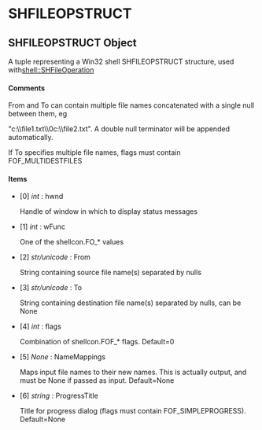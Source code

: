 # SHFILEOPSTRUCT

## SHFILEOPSTRUCT Object

A tuple representing a Win32 shell SHFILEOPSTRUCT structure, used with[shell::SHFileOperation](shell.md#shellshfileoperation)

#### Comments
From and To can contain multiple file names concatenated with a single null between them, eg 

"c:\\\\file1\.txt\\\\0c:\\\\file2\.txt"\.  A double null terminator will be appended automatically\. 

If To specifies multiple file names, flags must contain FOF\_MULTIDESTFILES

#### Items


  - \[0\] *int* : hwnd

    Handle of window in which to display status messages

  - \[1\] *int* : wFunc

    One of the shellcon\.FO\_\* values

  - \[2\] *str/unicode* : From

    String containing source file name\(s\) separated by nulls

  - \[3\] *str/unicode* : To

    String containing destination file name\(s\) separated by nulls, can be None

  - \[4\] *int* : flags

    Combination of shellcon\.FOF\_\* flags\. Default\=0

  - \[5\] *None* : NameMappings

    Maps input file names to their new names\.  This is actually output, and must be None if passed as input\. Default\=None

  - \[6\] *string* : ProgressTitle

    Title for progress dialog \(flags must contain FOF\_SIMPLEPROGRESS\)\. Default\=None